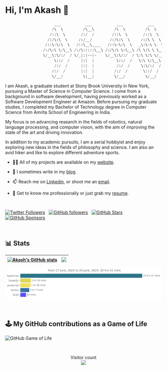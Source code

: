 <h1> Hi, I'm Akash 👋 </h1>

```python
                      ___           ___           ___           ___           ___     
                     /\  \         /\__\         /\  \         /\  \         /\__\    
                    /::\  \       /:/  /        /::\  \       /::\  \       /:/  /    
                   /:/\:\  \     /:/__/        /:/\:\  \     /:/\ \  \     /:/__/     
                  /::\~\:\  \   /::\__\____   /::\~\:\  \   _\:\~\ \  \   /::\  \ ___ 
                 /:/\:\ \:\__\ /:/\:::::\__\ /:/\:\ \:\__\ /\ \:\ \ \__\ /:/\:\  /\__\
                 \/__\:\/:/  / \/_|:|~~|~    \/__\:\/:/  / \:\ \:\ \/__/ \/__\:\/:/  /
                      \::/  /     |:|  |          \::/  /   \:\ \:\__\        \::/  / 
                      /:/  /      |:|  |          /:/  /     \:\/:/  /        /:/  /  
                     /:/  /       |:|  |         /:/  /       \::/  /        /:/  /   
                     \/__/         \|__|         \/__/         \/__/         \/__/
```

I am Akash, a graduate student at Stony Brook University in New York, pursuing a Master of Science in Computer Science. I come from a background in software development, having previously worked as a Software Development Engineer at Amazon. Before pursuing my graduate studies, I completed my Bachelor of Technology degree in Computer Science from Amrita School of Engineering in India.

My focus is on advancing research in the fields of robotics, natural language processing, and computer vision, with the aim of improving the state of the art and driving innovation.

In addition to my academic pursuits, I am a serial hobbyist and enjoy exploring new ideas in the fields of philosophy and science. I am also an avid hiker and like to explore different adventure sports.

- 👨‍💻 All of my projects are available on my [website](https://akashsuper2000.github.io/).

- 📝 I sometimes write in my [blog](https://akashsuper2000.github.io/blog/).

- 📫 Reach me on [Linkedin](https://www.linkedin.com/in/akash-g/), or shoot me an [email](mailto:akashsuper2000@gmail.com).

- 📄 Get to know me professionally or just grab my [resume](https://akashsuper2000.github.io/resume.pdf).

<br/>

[![Twitter Followers](https://img.shields.io/twitter/follow/akashsuper2000?color=0E7FC0&logo=twitter&style=for-the-badge&label=Twitter)](https://twitter.com/akashsuper2000) &nbsp; [![GitHub followers](https://img.shields.io/github/followers/akashsuper2000?logo=GitHub&style=for-the-badge)](https://github.com/akashsuper2000) &nbsp; [![GitHub Stars](https://img.shields.io/github/stars/akashsuper2000?logo=github&style=for-the-badge)](https://github.com/akashsuper2000) &nbsp; [![GitHub Sponsors](https://img.shields.io/github/sponsors/akashsuper2000?color=BF4B8A&logo=githubsponsors&style=for-the-badge&label=Sponsor%20on%20Github)](https://github.com/sponsors/akashsuper2000)

<br/>

<h2>📊 Stats</h2>

| <a href="https://github.com/akashsuper2000/github-readme-stats"><img align="center" src="https://github-readme-stats.vercel.app/api?username=akashsuper2000&show_icons=true&include_all_commits=true&theme=buefy&hide_border=true" alt="Akash's GitHub stats" /></a> | <a href="https://github.com/akashsuper2000/github-readme-stats"><img align="center" src="https://github-readme-stats.vercel.app/api/top-langs/?username=akashsuper2000&layout=compact&theme=buefy&hide_border=true" /></a> |
| ------------- | ------------- |

<img
  src="https://github.com/akashsuper2000/akashsuper2000/blob/master/images/stat.svg"
  alt="Akash WakaTime Activity"
/>

<br/>

<h2>🕹️ My GitHub contributions as a Game of Life</h2>

![GitHub Game of Life](https://github4life.herokuapp.com/akashsuper2000.gif)

<br/>

<p align="center"> 
  Visitor count<br>
  <img src="https://profile-counter.glitch.me/akashsuper2000/count.svg" />
</p>
